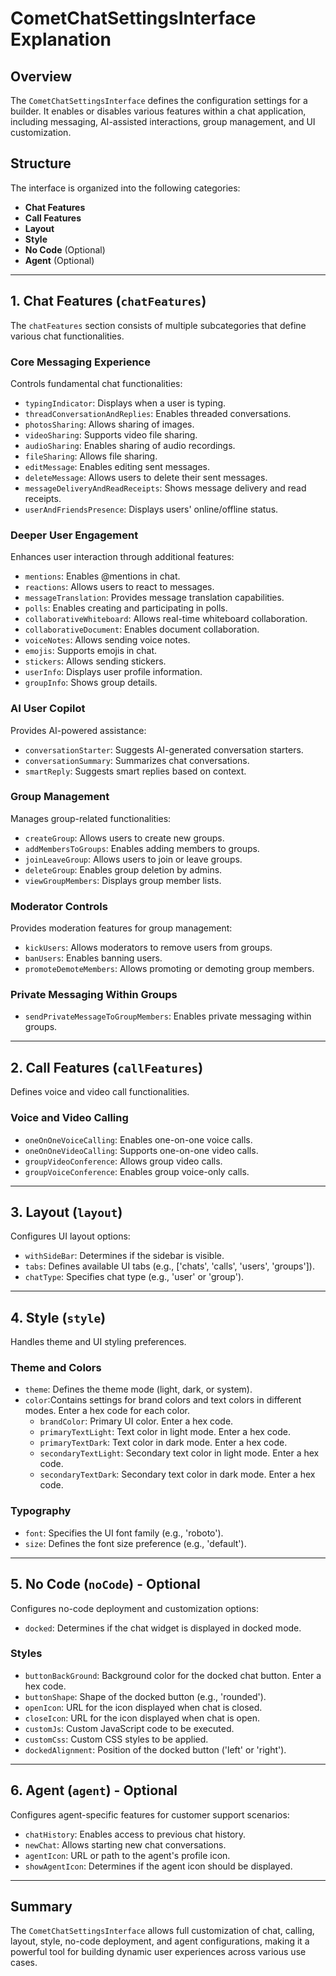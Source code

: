 # CometChatSettingsInterface Explanation

## Overview

The `CometChatSettingsInterface` defines the configuration settings for a builder. It enables or disables various features within a chat application, including messaging, AI-assisted interactions, group management, and UI customization.

## Structure

The interface is organized into the following categories:

- **Chat Features**
- **Call Features**
- **Layout**
- **Style**
- **No Code** (Optional)
- **Agent** (Optional)

---

## 1. Chat Features (`chatFeatures`)

The `chatFeatures` section consists of multiple subcategories that define various chat functionalities.

### Core Messaging Experience

Controls fundamental chat functionalities:

- `typingIndicator`: Displays when a user is typing.
- `threadConversationAndReplies`: Enables threaded conversations.
- `photosSharing`: Allows sharing of images.
- `videoSharing`: Supports video file sharing.
- `audioSharing`: Enables sharing of audio recordings.
- `fileSharing`: Allows file sharing.
- `editMessage`: Enables editing sent messages.
- `deleteMessage`: Allows users to delete their sent messages.
- `messageDeliveryAndReadReceipts`: Shows message delivery and read receipts.
- `userAndFriendsPresence`: Displays users' online/offline status.

### Deeper User Engagement

Enhances user interaction through additional features:

- `mentions`: Enables @mentions in chat.
- `reactions`: Allows users to react to messages.
- `messageTranslation`: Provides message translation capabilities.
- `polls`: Enables creating and participating in polls.
- `collaborativeWhiteboard`: Allows real-time whiteboard collaboration.
- `collaborativeDocument`: Enables document collaboration.
- `voiceNotes`: Allows sending voice notes.
- `emojis`: Supports emojis in chat.
- `stickers`: Allows sending stickers.
- `userInfo`: Displays user profile information.
- `groupInfo`: Shows group details.

### AI User Copilot

Provides AI-powered assistance:

- `conversationStarter`: Suggests AI-generated conversation starters.
- `conversationSummary`: Summarizes chat conversations.
- `smartReply`: Suggests smart replies based on context.

### Group Management

Manages group-related functionalities:

- `createGroup`: Allows users to create new groups.
- `addMembersToGroups`: Enables adding members to groups.
- `joinLeaveGroup`: Allows users to join or leave groups.
- `deleteGroup`: Enables group deletion by admins.
- `viewGroupMembers`: Displays group member lists.

### Moderator Controls

Provides moderation features for group management:

- `kickUsers`: Allows moderators to remove users from groups.
- `banUsers`: Enables banning users.
- `promoteDemoteMembers`: Allows promoting or demoting group members.

### Private Messaging Within Groups

- `sendPrivateMessageToGroupMembers`: Enables private messaging within groups.

---

## 2. Call Features (`callFeatures`)

Defines voice and video call functionalities.

### Voice and Video Calling

- `oneOnOneVoiceCalling`: Enables one-on-one voice calls.
- `oneOnOneVideoCalling`: Supports one-on-one video calls.
- `groupVideoConference`: Allows group video calls.
- `groupVoiceConference`: Enables group voice-only calls.

---

## 3. Layout (`layout`)

Configures UI layout options:

- `withSideBar`: Determines if the sidebar is visible.
- `tabs`: Defines available UI tabs (e.g., ['chats', 'calls', 'users', 'groups']).
- `chatType`: Specifies chat type (e.g., 'user' or 'group').

---

## 4. Style (`style`)

Handles theme and UI styling preferences.

### Theme and Colors

- `theme`: Defines the theme mode (light, dark, or system).
- `color`:Contains settings for brand colors and text colors in different modes. Enter a hex code for each color.
  - `brandColor`: Primary UI color. Enter a hex code.
  - `primaryTextLight`: Text color in light mode. Enter a hex code.
  - `primaryTextDark`: Text color in dark mode. Enter a hex code.
  - `secondaryTextLight`: Secondary text color in light mode. Enter a hex code.
  - `secondaryTextDark`: Secondary text color in dark mode. Enter a hex code.

### Typography

- `font`: Specifies the UI font family (e.g., 'roboto').
- `size`: Defines the font size preference (e.g., 'default').

---

## 5. No Code (`noCode`) - Optional

Configures no-code deployment and customization options:

- `docked`: Determines if the chat widget is displayed in docked mode.

### Styles

- `buttonBackGround`: Background color for the docked chat button. Enter a hex code.
- `buttonShape`: Shape of the docked button (e.g., 'rounded').
- `openIcon`: URL for the icon displayed when chat is closed.
- `closeIcon`: URL for the icon displayed when chat is open.
- `customJs`: Custom JavaScript code to be executed.
- `customCss`: Custom CSS styles to be applied.
- `dockedAlignment`: Position of the docked button ('left' or 'right').

---

## 6. Agent (`agent`) - Optional

Configures agent-specific features for customer support scenarios:

- `chatHistory`: Enables access to previous chat history.
- `newChat`: Allows starting new chat conversations.
- `agentIcon`: URL or path to the agent's profile icon.
- `showAgentIcon`: Determines if the agent icon should be displayed.

---

## Summary

The `CometChatSettingsInterface` allows full customization of chat, calling, layout, style, no-code deployment, and agent configurations, making it a powerful tool for building dynamic user experiences across various use cases.
